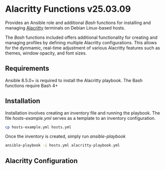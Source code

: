 Alacritty Functions v25.03.09
=============================

Provides an Ansible role and additional *Bash* functions for 
installing and managing [Alacritty](https://github.com/alacritty/alacritty) 
terminals on Debian Linux-based hosts.

The *Bash* functions included offers additional functionality 
for creating and managing profiles by defining multiple Alacritty 
configurations. This allows for the dynmamic, real-time adjustment 
of various Alacritty features such as themes, window opacity, and 
font sizes.


## Requirements

Ansible 8.5.0+ is required to install the Alacritty playbook.
The Bash functions require Bash 4+

## Installation

Installation involves creating an inventory file and running the 
playbook. The file *hosts-example.yml* serves as a template to 
an inventory configuration. 
```sh
cp hosts-example.yml hosts.yml
```

Once the inventory is created, simply run *ansible-playbook*
```sh
ansible-playbook -i hosts.yml alacritty-playbook.yml
```

## Alacritty Configuration
